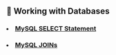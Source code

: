 ## :dolphin: Working with Databases
### <li> [MySQL SELECT Statement](https://docs.google.com/spreadsheets/d/1jkgZbZJbE9bZ9fdmABdB8yDWxbIF1sv2fmWQ-P2rt7s/edit?usp=sharing)
### <li> [MySQL JOINs](https://docs.google.com/spreadsheets/d/1ZmKxhtdmnitUk-eSq6JKsYDF_KbxOQLkRElQxeFtDsI/edit?usp=sharing)
